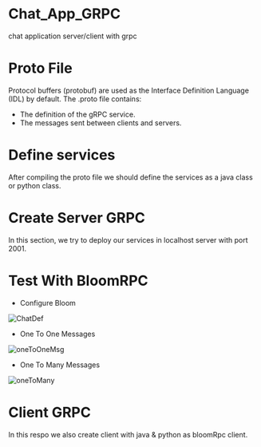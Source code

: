 # Chat_App_GRPC
chat application   server/client with grpc
# Proto File
Protocol buffers (protobuf) are used as the Interface Definition Language (IDL) by default. The .proto file contains:

* The definition of the gRPC service.
* The messages sent between clients and servers.

# Define services
After compiling the proto file we should define the services as a java class or python class.

# Create Server GRPC
In this section, we try to deploy our services in localhost server with port 2001.
# Test With BloomRPC
* Configure Bloom

![ChatDef](https://user-images.githubusercontent.com/67378945/228085829-ebd6a059-8ad2-4ce0-9765-e0662813c5df.png)

* One To One Messages

![oneToOneMsg](https://user-images.githubusercontent.com/67378945/228085932-d5d16569-2212-4d7d-86c7-ce20d9395339.png)

* One To Many Messages

![oneToMany](https://user-images.githubusercontent.com/67378945/228086055-7ef92b03-e150-4e14-9ba0-ff3fcaefe9a2.jpg)

# Client GRPC
In this respo we also create client with java & python as bloomRpc client. 


